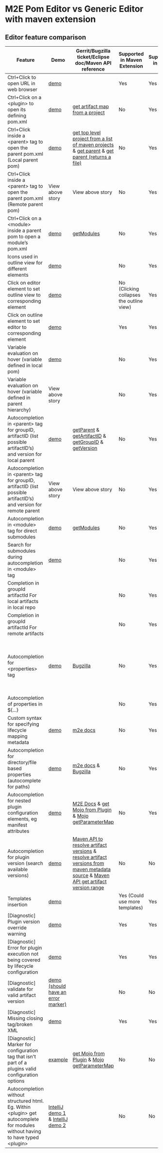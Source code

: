 # M2E Pom Editor vs Generic Editor with maven extension
## Editor feature comparison

|Feature|Demo|Gerrit/Bugzilla ticket/Eclipse doc/Maven API reference|Supported in Maven Extension|Supported in M2E|User Value|Implementation Difficulty|
|-|-|-|-|-|-|-|
|Ctrl+Click to open URL in web browser |[demo](https://photos.app.goo.gl/VeHE3ZhXcA1ULhSe8) | | Yes | Yes | N/a | N/a |
|Ctrl+Click on a \<plugin> to open its defining pom.xml | [demo](https://photos.app.goo.gl/nK9YiHgEXpgzPepe9) | [get artifact map from a project](https://maven.apache.org/ref/3.2.3/apidocs/org/apache/maven/project/MavenProject.html#getArtifactMap()) |No| Yes |High | High (need to resolve & fetch plugin first) |
|Ctrl+Click inside a \<parent> tag to open the parent pom.xml (Local parent pom) | [demo](https://photos.app.goo.gl/jU7qkyaz9tssmHcGA) | [get top level project from a list of maven projects](http://maven.apache.org/ref/3.2.2/maven-core/apidocs/org/apache/maven/project/ProjectSorter.html#getTopLevelProject()) & [get parent](http://maven.apache.org/ref/3.2.2/maven-core/apidocs/org/apache/maven/project/MavenProject.html#getParent()) & [get parent (returns a file)](http://maven.apache.org/ref/3.2.2/maven-core/apidocs/org/apache/maven/project/MavenProject.html#getParentFile()) | No| Yes | Medium | Low |
|Ctrl+Click inside a \<parent> tag to open the parent pom.xml (Remote parent pom) | View above story | View above story | No | Yes | Medium | High |
Ctrl+Click on a \<module> inside a parent pom to open a module’s pom.xml |[demo](https://photos.app.goo.gl/dtVJZWne2hmFGQhv5) | [getModules](http://maven.apache.org/ref/3.2.2/maven-core/apidocs/org/apache/maven/project/MavenProject.html#getModules()) | No | Yes | Medium | Low |
|Icons used in outline view for different elements | [demo](https://photos.app.goo.gl/scdTvL8az3uz1zbc9) |  | No | Yes | Medium | Low |
|Click on editor element to set outline view to corresponding element | [demo](https://photos.app.goo.gl/M6LvAnNgqfLoVTaD8) |  | No (Clicking collapses the outline view) | Yes | Low | Low (it works for HTML) |
|Click on outline element to set editor to corresponding element | [demo](https://photos.app.goo.gl/hAJEPyfZYWk4GKGf6) |  | Yes | Yes | N/a | N/a |
|Variable evaluation on hover (variable defined in local pom) | [demo](https://photos.app.goo.gl/Myy3yBwgnUG4aJVU6) |  | No | Yes | Medium | Low |
|Variable evaluation on hover (variable defined in parent hierarchy) | View above story |  | No | Yes | Medium | High |
|Autocompletion in \<parent> tag for groupID, artifactID (list possible artifactID’s) and version for local parent | [demo](https://photos.app.goo.gl/SmpUUMdnAxjs7UPY6) | [getParent](http://maven.apache.org/ref/3.2.2/maven-core/apidocs/org/apache/maven/project/MavenProject.html#getParent()) & [getArtifactID](https://maven.apache.org/ref/3.2.3/apidocs/org/apache/maven/project/MavenProject.html#getArtifactId()) & [getGroupID](https://maven.apache.org/ref/3.2.3/apidocs/org/apache/maven/project/MavenProject.html#getGroupId()) & [getVersion](https://maven.apache.org/ref/3.2.3/apidocs/org/apache/maven/project/MavenProject.html#getVersion()) | No | Yes | High | Low |
|Autocompletion in \<parent> tag for groupID, artifactID (list possible artifactID’s) and version for remote parent | View above story | View above story | No | Yes | High | Low |
|Autocompletion in \<module> tag for direct submodules | [demo](https://photos.app.goo.gl/2P9uNjxC5HtmqQDh6) |[getModules](https://maven.apache.org/ref/3.2.3/apidocs/org/apache/maven/project/MavenProject.html#getModules()) | No | Yes | High | Low |
|Search for submodules during autocompletion in \<module> tag  | [demo](https://photos.app.goo.gl/dumAYLqq1KqhpT8JA) |  | No | Yes | High | Low |
|Completion in groupId artifactId For local artifacts in local repo |  |  | No | Yes | High | Medium (groupId is somewhat support currently) |
|Completion in groupId artifactId For remote artifacts |  | | No | Yes | High | High |
|Autocompletion for \<properties> tag | [demo](https://photos.app.goo.gl/z2XMXQ5yoJMhDbQQ6) | [Bugzilla](https://bugs.eclipse.org/bugs/show_bug.cgi?id=494308) |No | Yes | Medium (IntelliJ is missing this feature) | Low (for local properties) Medium (for parent hierarchy as well), maybe always low if we use Maven Model |
|Autocompletion of properties in ${...} | | | No| Yes | High |Low/Medium (same as above) |
|Custom syntax for specifying lifecycle mapping metadata | [demo](https://www.eclipse.org/m2e/documentation/images/pi-lifecyclemapping.gif) | [m2e docs](https://www.eclipse.org/m2e/documentation/release-notes-17.html#new-syntax-for-specifying-lifecycle-mapping-metadata) | No | Yes | Low | High (not pure Maven, involves m2e) |
|Autocompletion for directory/file based properties (autocomplete for paths)  | [demo](https://www.eclipse.org/m2e/documentation/images/folder-content-assist.gif) |[m2e docs](https://www.eclipse.org/m2e/documentation/release-notes-17.html#autocompletion-for-directory-file-based-properties-in-the-pom-xml-editor) &  [Bugzilla](https://bugs.eclipse.org/bugs/show_bug.cgi?id=489755) | No | Yes | Medium | High (this requires next item to be implemented first) |
|Autocompletion for nested plugin configuration elements, eg manifest attributes | [demo](https://www.eclipse.org/m2e/documentation/images/content-assist.gif) | [M2E Docs](https://www.eclipse.org/m2e/documentation/release-notes-16.html#improved-auto-45-completion-in-pom-46-xml-editor) & [get Mojo from Plugin](https://maven.apache.org/ref/3.2.3/apidocs/org/apache/maven/plugin/internal/DefaultMavenPluginManager.html) & [Mojo getParameterMap](https://maven.apache.org/ref/3.2.3/apidocs/org/apache/maven/plugin/descriptor/MojoDescriptor.html#getParameterMap()) | No | Yes | High (IntelliJ is missing this feature) | High (need to fetch plugin from repo, parse metadata or class) |
|Autocompletion for plugin version (search available versions) | [demo](https://photos.app.goo.gl/PHqoVKpLqaDMpTHD7) | [Maven API to resolve artifact versions](http://maven.apache.org/ref/3.2.2/maven-core/apidocs/org/apache/maven/repository/legacy/metadata/ArtifactMetadataSource.html#retrieveAvailableVersions(org.apache.maven.artifact.Artifact,%20org.apache.maven.artifact.repository.ArtifactRepository,%20java.util.List)) & [resolve artifact versions from maven metadata source](http://maven.apache.org/ref/3.2.2/maven-core/apidocs/org/apache/maven/project/artifact/MavenMetadataSource.html#retrieveAvailableVersions(org.apache.maven.artifact.Artifact,%20org.apache.maven.artifact.repository.ArtifactRepository,%20java.util.List)) & [Maven API get artifact version range](http://maven.apache.org/ref/3.2.2/maven-artifact/apidocs/org/apache/maven/artifact/Artifact.html#getVersionRange()) | No | No | Medium (IntelliJ has this feature)| Medium (need to check repositories) |
|Templates insertion  | [demo](https://github.com/angelozerr/lsp4xml-extensions-maven/blob/master/images/demo.gif)|  | Yes (Could use more templates) | Yes | Low| Low |
|[Diagnostic] Plugin version override warning | [demo](https://photos.app.goo.gl/QjVPatS27SGHm7ou7) | | Yes | Yes | N/a | N/a |
|[Diagnostic] Error for plugin execution not being covered by lifecycle configuration | [demo](https://photos.app.goo.gl/bNkK2iaYyokYGWfN8) |  | Yes | Yes | N/a | N/a |
|[Diagnostic] validate for valid artifact version | [demo (should have an error marker)](https://photos.app.goo.gl/2gwdPyfd6YzEV2Xc7) |  | No | No | Low | Medium (need to fetch artifact versions from remote repository) |
|[Diagnostic] Missing closing tag/broken XML | [demo](https://photos.app.goo.gl/dk75qT73LQXgFHK58) |  | Yes | Yes | N/a | N/a |
|[Diagnostic] Marker for configuration tag that isn't part of a plugins valid configuration options | [example](https://photos.app.goo.gl/ZCAK3d2hdGzsypyk6) | [get Mojo from Plugin](https://maven.apache.org/ref/3.2.3/apidocs/org/apache/maven/plugin/internal/DefaultMavenPluginManager.html) & [Mojo getParameterMap](https://maven.apache.org/ref/3.2.3/apidocs/org/apache/maven/plugin/descriptor/MojoDescriptor.html#getParameterMap()) | No | No | High | High |
|Autocompletion without structured html. Eg. Within \<plugin> get autocomplete for modules without having to have typed \<plugin> | [IntelliJ demo 1](https://photos.app.goo.gl/q2nzbuftgenxZsWp8) & [IntelliJ demo 2](https://photos.app.goo.gl/mctvqHSCFfTtd1Pk7) |  | No  | No | Medium | Medium |